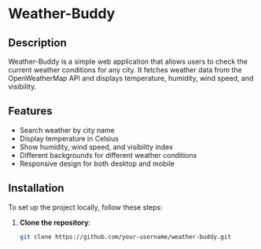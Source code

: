 # Weather-Buddy

## Description
Weather-Buddy is a simple web application that allows users to check the current weather conditions for any city. It fetches weather data from the OpenWeatherMap API and displays temperature, humidity, wind speed, and visibility.

## Features
- Search weather by city name
- Display temperature in Celsius
- Show humidity, wind speed, and visibility index
- Different backgrounds for different weather conditions
- Responsive design for both desktop and mobile

## Installation
To set up the project locally, follow these steps:

1. **Clone the repository**:
   ```sh
   git clone https://github.com/your-username/weather-buddy.git
 
